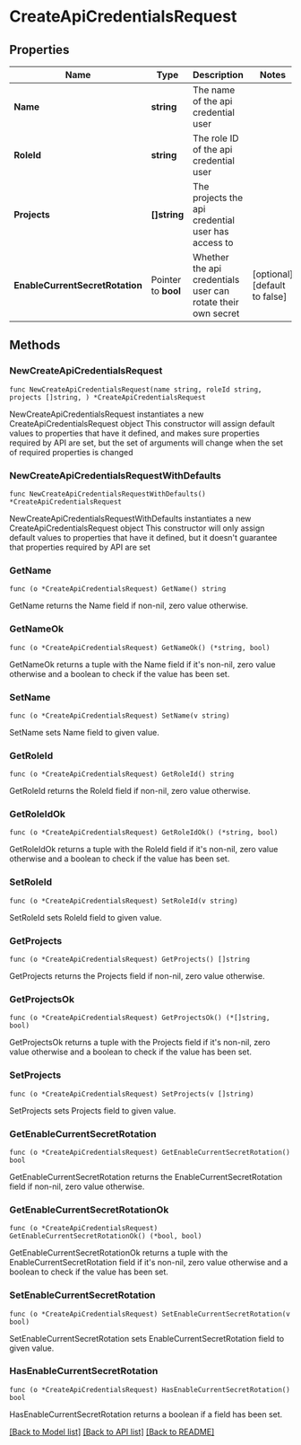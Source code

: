 # CreateApiCredentialsRequest

## Properties

Name | Type | Description | Notes
------------ | ------------- | ------------- | -------------
**Name** | **string** | The name of the api credential user | 
**RoleId** | **string** | The role ID of the api credential user | 
**Projects** | **[]string** | The projects the api credential user has access to | 
**EnableCurrentSecretRotation** | Pointer to **bool** | Whether the api credentials user can rotate their own secret | [optional] [default to false]

## Methods

### NewCreateApiCredentialsRequest

`func NewCreateApiCredentialsRequest(name string, roleId string, projects []string, ) *CreateApiCredentialsRequest`

NewCreateApiCredentialsRequest instantiates a new CreateApiCredentialsRequest object
This constructor will assign default values to properties that have it defined,
and makes sure properties required by API are set, but the set of arguments
will change when the set of required properties is changed

### NewCreateApiCredentialsRequestWithDefaults

`func NewCreateApiCredentialsRequestWithDefaults() *CreateApiCredentialsRequest`

NewCreateApiCredentialsRequestWithDefaults instantiates a new CreateApiCredentialsRequest object
This constructor will only assign default values to properties that have it defined,
but it doesn't guarantee that properties required by API are set

### GetName

`func (o *CreateApiCredentialsRequest) GetName() string`

GetName returns the Name field if non-nil, zero value otherwise.

### GetNameOk

`func (o *CreateApiCredentialsRequest) GetNameOk() (*string, bool)`

GetNameOk returns a tuple with the Name field if it's non-nil, zero value otherwise
and a boolean to check if the value has been set.

### SetName

`func (o *CreateApiCredentialsRequest) SetName(v string)`

SetName sets Name field to given value.


### GetRoleId

`func (o *CreateApiCredentialsRequest) GetRoleId() string`

GetRoleId returns the RoleId field if non-nil, zero value otherwise.

### GetRoleIdOk

`func (o *CreateApiCredentialsRequest) GetRoleIdOk() (*string, bool)`

GetRoleIdOk returns a tuple with the RoleId field if it's non-nil, zero value otherwise
and a boolean to check if the value has been set.

### SetRoleId

`func (o *CreateApiCredentialsRequest) SetRoleId(v string)`

SetRoleId sets RoleId field to given value.


### GetProjects

`func (o *CreateApiCredentialsRequest) GetProjects() []string`

GetProjects returns the Projects field if non-nil, zero value otherwise.

### GetProjectsOk

`func (o *CreateApiCredentialsRequest) GetProjectsOk() (*[]string, bool)`

GetProjectsOk returns a tuple with the Projects field if it's non-nil, zero value otherwise
and a boolean to check if the value has been set.

### SetProjects

`func (o *CreateApiCredentialsRequest) SetProjects(v []string)`

SetProjects sets Projects field to given value.


### GetEnableCurrentSecretRotation

`func (o *CreateApiCredentialsRequest) GetEnableCurrentSecretRotation() bool`

GetEnableCurrentSecretRotation returns the EnableCurrentSecretRotation field if non-nil, zero value otherwise.

### GetEnableCurrentSecretRotationOk

`func (o *CreateApiCredentialsRequest) GetEnableCurrentSecretRotationOk() (*bool, bool)`

GetEnableCurrentSecretRotationOk returns a tuple with the EnableCurrentSecretRotation field if it's non-nil, zero value otherwise
and a boolean to check if the value has been set.

### SetEnableCurrentSecretRotation

`func (o *CreateApiCredentialsRequest) SetEnableCurrentSecretRotation(v bool)`

SetEnableCurrentSecretRotation sets EnableCurrentSecretRotation field to given value.

### HasEnableCurrentSecretRotation

`func (o *CreateApiCredentialsRequest) HasEnableCurrentSecretRotation() bool`

HasEnableCurrentSecretRotation returns a boolean if a field has been set.


[[Back to Model list]](../README.md#documentation-for-models) [[Back to API list]](../README.md#documentation-for-api-endpoints) [[Back to README]](../README.md)


